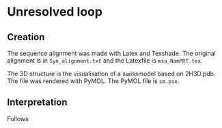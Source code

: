 # Unresolved loop

## Creation

The sequence alignment was made with Latex and Texshade. The original alignment is in `Syn_alignment.txt` and the Latexfile is `msa_NamPRT.tex`.

The 3D structure is the visualisation of a swissmodel based on 2H3D.pdb. The file was rendered with PyMOL. The PyMOL file is `sm.pse`.

## Interpretation

Follows
